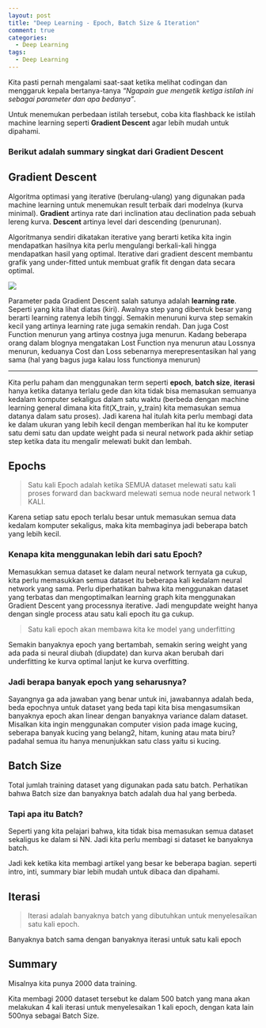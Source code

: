 ```yaml
---
layout: post
title: "Deep Learning - Epoch, Batch Size & Iteration"
comment: true
categories:
  - Deep Learning
tags:
  - Deep Learning
---
```



Kita pasti pernah mengalami saat-saat ketika melihat codingan dan menggaruk kepala bertanya-tanya *“Ngapain gue mengetik ketiga istilah ini sebagai parameter dan apa bedanya”*.

Untuk menemukan perbedaan istilah tersebut, coba kita flashback ke istilah machine learning seperti **Gradient Descent** agar lebih mudah untuk dipahami.

### Berikut adalah summary singkat dari Gradient Descent

## Gradient Descent
Algoritma optimasi yang iterative (berulang-ulang) yang digunakan pada machine learning untuk menemukan result terbaik dari modelnya (kurva minimal). **Gradient** artinya rate dari inclination atau declination pada sebuah lereng kurva. **Descent** artinya level dari descending (penurunan).

Algoritmanya sendiri dikatakan iterative yang berarti ketika kita ingin mendapatkan hasilnya kita perlu mengulangi berkali-kali hingga mendapatkan hasil yang optimal. Iterative dari gradient descent membantu grafik yang under-fitted untuk membuat grafik fit dengan data secara optimal.

![](https://cdn-images-1.medium.com/max/800/1*pwPIG-GWHyaPVMVGG5OhAQ.gif)

Parameter pada Gradient Descent salah satunya adalah **learning rate**. Seperti yang kita lihat diatas (kiri). Awalnya step yang dibentuk besar yang berarti learning ratenya lebih tinggi. Semakin menuruni kurva step semakin kecil yang artinya learning rate juga semakin rendah. Dan juga Cost Function menurun yang artinya costnya juga menurun. Kadang beberapa orang dalam blognya mengatakan Lost Function nya menurun atau Lossnya menurun, keduanya Cost dan Loss sebenarnya merepresentasikan hal yang sama (hal yang bagus juga kalau loss functionya menurun)

----

Kita perlu paham dan menggunakan term seperti **epoch**, **batch size**, **iterasi** hanya ketika datanya terlalu gede dan kita tidak bisa memasukan semuanya kedalam komputer sekaligus dalam satu waktu (berbeda dengan machine learning general dimana kita fit(X_train, y_train) kita memasukan semua datanya dalam satu proses). Jadi karena hal itulah kita perlu membagi data ke dalam ukuran yang lebih kecil dengan memberikan hal itu ke komputer satu demi satu dan update weight pada si neural network pada akhir setiap step ketika data itu mengalir melewati bukit dan lembah.

## Epochs
> Satu kali Epoch adalah ketika SEMUA dataset melewati satu kali proses forward dan backward melewati semua node neural network 1 KALI.

Karena setiap satu epoch terlalu besar untuk memasukan semua data kedalam komputer sekaligus, maka kita membaginya jadi beberapa batch yang lebih kecil.

### Kenapa kita menggunakan lebih dari satu Epoch?
Memasukkan semua dataset ke dalam neural network ternyata ga cukup, kita perlu memasukkan semua dataset itu beberapa kali kedalam neural network yang sama. Perlu diperhatikan bahwa kita menggunakan dataset yang terbatas dan mengoptimalkan learning graph kita menggunakan Gradient Descent yang processnya iterative. Jadi mengupdate weight hanya dengan single process atau satu kali epoch itu ga cukup.

> Satu kali epoch akan membawa kita ke model yang underfitting

Semakin banyaknya epoch yang bertambah, semakin sering weight yang ada pada si neural diubah (diupdate) dan kurva akan berubah dari underfitting ke kurva optimal lanjut ke kurva overfitting.

### Jadi berapa banyak epoch yang seharusnya?
Sayangnya ga ada jawaban yang benar untuk ini, jawabannya adalah beda, beda epochnya untuk dataset yang beda tapi kita bisa mengasumsikan banyaknya epoch akan linear dengan banyaknya variance dalam dataset. Misalkan kita ingin menggunakan computer vision pada image kucing, seberapa banyak kucing yang belang2, hitam, kuning atau mata biru? padahal semua itu hanya menunjukkan satu class yaitu si kucing.

## Batch Size
Total jumlah training dataset yang digunakan pada satu batch. Perhatikan bahwa Batch size dan banyaknya batch adalah dua hal yang berbeda.

### Tapi apa itu Batch?
Seperti yang kita pelajari bahwa, kita tidak bisa memasukan semua dataset sekaligus ke dalam si NN. Jadi kita perlu membagi si dataset ke banyaknya batch.

Jadi kek ketika kita membagi artikel yang besar ke beberapa bagian. seperti intro, inti, summary biar lebih mudah untuk dibaca dan dipahami.

## Iterasi
> Iterasi adalah banyaknya batch yang dibutuhkan untuk menyelesaikan satu kali epoch. 

Banyaknya batch sama dengan banyaknya iterasi untuk satu kali epoch

## Summary

Misalnya kita punya 2000 data training.

Kita membagi 2000 dataset tersebut ke dalam 500 batch yang mana akan melakukan 4 kali iterasi untuk menyelesaikan 1 kali epoch, dengan kata lain 500nya sebagai Batch Size.
